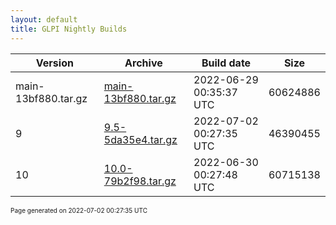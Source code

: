 ```yaml
---
layout: default
title: GLPI Nightly Builds
---
```


Version|Archive|Build date|Size
---|---|---|---
main-13bf880.tar.gz|[main-13bf880.tar.gz](main-13bf880.tar.gz)|2022-06-29 00:35:37 UTC|60624886
9|[9.5-5da35e4.tar.gz](9.5-5da35e4.tar.gz)|2022-07-02 00:27:35 UTC|46390455
10|[10.0-79b2f98.tar.gz](10.0-79b2f98.tar.gz)|2022-06-30 00:27:48 UTC|60715138

<font size="1">Page generated on 2022-07-02 00:27:35 UTC</font>
